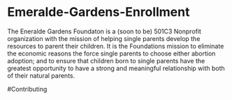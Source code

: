 # Emeralde-Gardens-Enrollment

The Eneralde Gardens Foundaton is a (soon to be) 501C3 Nonprofit organization with the mission of helping single parents develop the resources 
to parent their children. It is the Foundations mission to eliminate the economic reasons the force single parents to choose either abortion 
adoption; and to ensure that children born to single parents have the greatest opportunity to have a strong and meaningful relationship 
with both of their natural parents. 

#Contributing

